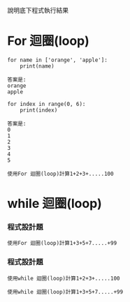 說明底下程式執行結果

# For 迴圈(loop)
```
for name in ['orange', 'apple']:
	print(name)

```

```
答案是:
orange
apple
```

```
for index in range(0, 6):
	print(index)

```
```
答案是:
0
1
2
3
4
5
```

```
使用For 迴圈(loop)計算1+2+3+.....100

```
# while 迴圈(loop)

### 程式設計題

```
使用For 迴圈(loop)計算1+3+5+7.....+99
```
### 程式設計題
```
使用while 迴圈(loop)計算1+2+3+.....100
```
```
使用while 迴圈(loop)計算1+3+5+7.....+99
```
